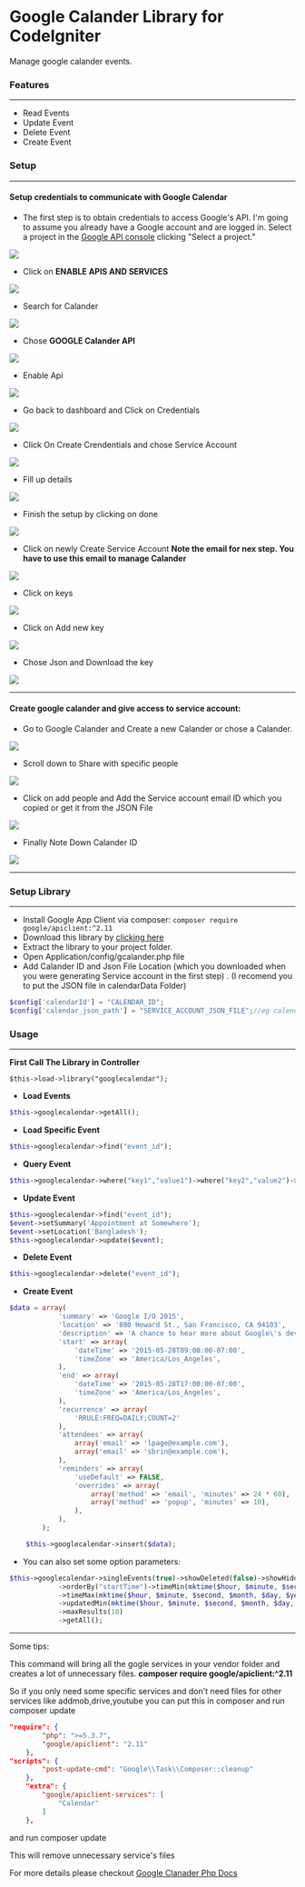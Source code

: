 # Google Calander Library for CodeIgniter

Manage google calander events.


### Features
------------
- Read Events
- Update Event
- Delete Event
- Create Event

### Setup

------------

#### Setup credentials to communicate with Google Calendar
- The first step is to obtain credentials to access Google's API. I'm going to assume you already have a Google account and are logged in. Select a project in the [Google API console](https://console.cloud.google.com/apis "Google API console") clicking "Select a project."

![](https://github.com/aididalam/images-for-rep/raw/main/CI-Google-Calander/1.png)


- Click on **ENABLE APIS AND SERVICES**

![](https://github.com/aididalam/images-for-rep/raw/main/CI-Google-Calander/2.png)


- Search for Calander

![](https://github.com/aididalam/images-for-rep/raw/main/CI-Google-Calander/3.png)


- Chose **GOOGLE Calander API**

![](https://github.com/aididalam/images-for-rep/raw/main/CI-Google-Calander/4.png)


- Enable Api

![](https://github.com/aididalam/images-for-rep/raw/main/CI-Google-Calander/5.png)


- Go back to dashboard and Click on Credentials

![](https://github.com/aididalam/images-for-rep/raw/main/CI-Google-Calander/6.png)


- Click On Create Crendentials and chose Service Account

![](https://github.com/aididalam/images-for-rep/raw/main/CI-Google-Calander/7.png)


- Fill up details

![](https://github.com/aididalam/images-for-rep/raw/main/CI-Google-Calander/8.png)


- Finish the setup by clicking on done

![](https://github.com/aididalam/images-for-rep/raw/main/CI-Google-Calander/9.png)


- Click on newly Create Service Account
**Note the email for nex step. You have to use this email to manage Calander**

![](https://github.com/aididalam/images-for-rep/raw/main/CI-Google-Calander/10.png)


- Click on keys

![](https://github.com/aididalam/images-for-rep/raw/main/CI-Google-Calander/11.png)


- Click on Add new key

![](https://github.com/aididalam/images-for-rep/raw/main/CI-Google-Calander/12.png)


- Chose Json and Download the key

![](https://github.com/aididalam/images-for-rep/raw/main/CI-Google-Calander/13.png)


------------

#### Create google calander and give access to service account:
- Go to Google Calander and Create a new Calander or chose a Calander.

![](https://github.com/aididalam/images-for-rep/raw/main/CI-Google-Calander/14.png)


- Scroll down to Share with specific people

![](https://github.com/aididalam/images-for-rep/raw/main/CI-Google-Calander/15.png)


- Click on add people and Add the Service account email ID which you copied or get it from the JSON File

![](https://github.com/aididalam/images-for-rep/raw/main/CI-Google-Calander/16.png)


- Finally Note Down Calander ID

![](https://github.com/aididalam/images-for-rep/raw/main/CI-Google-Calander/17.png)


------------

### Setup Library

------------

- Install Google App Client via composer:
`composer require google/apiclient:^2.11`
- Download this library by [clicking here](https://github.com/aididalam/CodeIgniter-Google-Calendar/archive/refs/tags/v1.zip "clicking here")
- Extract the library to your project folder.
- Open Application/config/gcalander.php file
- Add Calander ID and Json File Location (which you downloaded when you were generating Service account in the first step) .
(I recomend you to put the JSON file in calendarData Folder)
```php
$config['calendarId'] = "CALENDAR_ID";
$config['calendar_json_path'] = "SERVICE_ACCOUNT_JSON_FILE";//eg calendarData/calendarAPI.json
```

### Usage

------------

**First Call The Library in Controller**

``$this->load->library("googlecalendar");``

- **Load Events**
```php
$this->googlecalendar->getAll();
```
- **Load Specific Event**
```php
$this->googlecalendar->find("event_id");
```

- **Query Event**
```php
$this->googlecalendar->where("key1","value1")->where("key2","value2")->get();
```
- **Update Event**
```php
$this->googlecalendar->find("event_id");
$event->setSummary('Appointment at Somewhere');
$event->setLocation('Bangladesh');
$this->googlecalendar->update($event);
```

- **Delete Event**
```php
$this->googlecalendar->delete("event_id");
```
- **Create Event**
```php
$data = array(
            'summary' => 'Google I/O 2015',
            'location' => '800 Howard St., San Francisco, CA 94103',
            'description' => 'A chance to hear more about Google\'s developer products.',
            'start' => array(
                'dateTime' => '2015-05-28T09:00:00-07:00',
                'timeZone' => 'America/Los_Angeles',
            ),
            'end' => array(
                'dateTime' => '2015-05-28T17:00:00-07:00',
                'timeZone' => 'America/Los_Angeles',
            ),
            'recurrence' => array(
                'RRULE:FREQ=DAILY;COUNT=2'
            ),
            'attendees' => array(
                array('email' => 'lpage@example.com'),
                array('email' => 'sbrin@example.com'),
            ),
            'reminders' => array(
                'useDefault' => FALSE,
                'overrides' => array(
                    array('method' => 'email', 'minutes' => 24 * 60),
                    array('method' => 'popup', 'minutes' => 10),
                ),
            ),
        );

	$this->googlecalendar->insert($data);
```

- You can also set some option parameters:
```php
$this->googlecalendar->singleEvents(true)->showDeleted(false)->showHiddenInvitations(false)
            ->orderBy("startTime")->timeMin(mktime($hour, $minute, $second, $month, $day, $year))
            ->timeMax(mktime($hour, $minute, $second, $month, $day, $year))
            ->updatedMin(mktime($hour, $minute, $second, $month, $day, $year))
            ->maxResults(10)
            ->getAll();
```


------------

Some tips:

This command will bring all the gogle services in your vendor folder and creates a lot of unnecessary files.
**composer require google/apiclient:^2.11**

So if you only need some specific services and don't need files for other services like addmob,drive,youtube you can put this in composer and run composer update

```json
"require": {
		"php": ">=5.3.7",
		"google/apiclient": "2.11"
	},
"scripts": {
		"post-update-cmd": "Google\\Task\\Composer::cleanup"
	},
	"extra": {
		"google/apiclient-services": [
			"Calendar"
		]
	},
```

and run 
    composer update

This will remove unnecessary service's files

For more details please checkout [Google Clanader Php Docs ](https://developers.google.com/calendar/api/v3/reference/events "Google Clanader Php Docs ")

